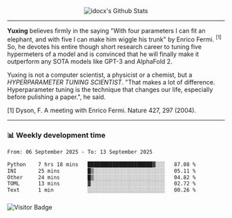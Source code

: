<div align="center">
    <img align="center" src="https://github-readme-stats.vercel.app/api?username=idocx&show_icons=true&count_private=true&hide_border=true" alt="idocx's Github Stats"></img>
</div>

---

**Yuxing** believes firmly in the saying "With four parameters I can fit an elephant, and with five I can make him wiggle his trunk" by Enrico Fermi. <sup>[1]</sup> So, he devotes his entire though short research career to tuning five hypermeters of a model and is convinced that he will finally make it outperform any SOTA models like GPT-3 and AlphaFold 2.

Yuxing is not a computer scientist, a physicist or a chemist, but a *HYPERPARAMETER TUNING SCIENTIST*. "That makes a lot of difference. Hyperparameter tuning is the technique that changes our life, especially before pulishing a paper.", he said.

[1] Dyson, F. A meeting with Enrico Fermi. Nature 427, 297 (2004).


---

### 📊 Weekly development time
<!--START_SECTION:waka-->

```txt
From: 06 September 2025 - To: 13 September 2025

Python    7 hrs 18 mins   █████████████████████▓░░░   87.08 %
INI       25 mins         █▒░░░░░░░░░░░░░░░░░░░░░░░   05.11 %
Other     24 mins         █▒░░░░░░░░░░░░░░░░░░░░░░░   04.82 %
TOML      13 mins         ▓░░░░░░░░░░░░░░░░░░░░░░░░   02.72 %
Text      1 min           ░░░░░░░░░░░░░░░░░░░░░░░░░   00.26 %
```

<!--END_SECTION:waka-->

### 

![Visitor Badge](https://visitor-badge.laobi.icu/badge?page_id=idocx.idocx)